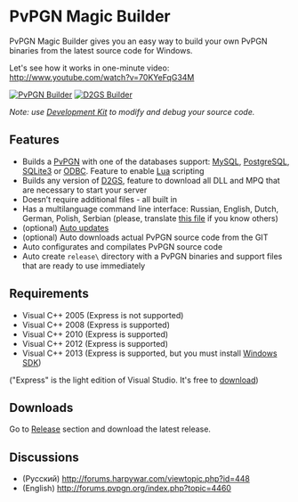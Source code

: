 PvPGN Magic Builder
=====
PvPGN Magic Builder gives you an easy way to build your own PvPGN binaries from the latest
source code for Windows.

Let's see how it works in one-minute video: http://www.youtube.com/watch?v=70KYeFqG34M

[![PvPGN Builder](http://i.imgur.com/7VVSjji.png)](http://i.imgur.com/ySKCB8G.png) [![D2GS Builder](http://i.imgur.com/c5YaCs3.png)](http://i.imgur.com/0ezOHmm.png)



_*Note: use [Development Kit](https://github.com/HarpyWar/pvpgn-magic-builder/wiki/PvPGN-Development-Kit) to modify and debug your source code.*_
 
Features
--
 * Builds a [PvPGN](https://github.com/HarpyWar/pvpgn) with one of the databases support: [MySQL](http://wikipedia.org/wiki/MySQL), [PostgreSQL](http://wikipedia.org/wiki/PostgreSQL), [SQLite3](http://wikipedia.org/wiki/SQLite) or [ODBC](http://wikipedia.org/wiki/Open_Database_Connectivity). Feature to enable [Lua](http://en.wikipedia.org/wiki/Lua_(programming_language)) scripting
 * Builds any version of [D2GS](http://harpywar.com/?a=articles&b=2&c=2&d=21), feature to download all DLL and MPQ that are necessary to start your server
 * Doesn’t require additional files - all built in
 * Has a multilanguage command line interface: Russian, English, Dutch, German, Polish, Serbian (please, translate [this file](https://github.com/HarpyWar/pvpgn-magic-builder/blob/master/module/i18n/ENU.bat) if you know others)
 * (optional) [Auto updates](https://code.google.com/p/pvpgn-magic-builder/wiki/AutoUpdate)
 * (optional) Auto downloads actual PvPGN source code from the GIT
 * Auto configurates and compilates PvPGN source code
 * Auto create `release\` directory with a PvPGN binaries and support files that are ready to use immediately

Requirements
--
 * Visual C++ 2005 (Express is not supported)
 * Visual C++ 2008 (Express is supported)
 * Visual C++ 2010 (Express is supported)
 * Visual C++ 2012 (Express is supported)
 * Visual C++ 2013 (Express is supported, but you must install [Windows SDK](http://msdn.microsoft.com/en-US/windows/desktop/ff851942.aspx))

("Express" is the light edition of Visual Studio. It's free to [download](http://www.microsoft.com/visualstudio/downloads))


Downloads
--
Go to [Release](https://github.com/HarpyWar/pvpgn-magic-builder/releases) section and download the latest release.


Discussions
--
 * (Русский) http://forums.harpywar.com/viewtopic.php?id=448
 * (English) http://forums.pvpgn.org/index.php?topic=4460
